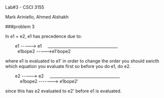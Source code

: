 Lab#3 - CSCI 3155

Mark Ariniello, Ahmed Alshakh

###problem 3

In e1 + e2, e1 has precedence due to:

&nbsp;&nbsp;&nbsp;&nbsp;&nbsp;&nbsp;&nbsp;&nbsp;e1 -----> e1
&nbsp;
&nbsp;
\_\_\_\_\_\_\_\_\_\_\_\_\_\_\_\_\_\_\_\_\_\_\_\_\_\_\_\_\_\_\_\_\_\_\_  
&nbsp;
&nbsp;&nbsp;&nbsp;&nbsp;&nbsp;&nbsp;&nbsp;&nbsp;e1bope2 ----->e1'bope2

where e1 is evaluated to e1' in order to change the order you should swicth which equation you evaluate first
so before you do e1, do e2.

&nbsp;&nbsp;&nbsp;&nbsp;&nbsp;&nbsp;&nbsp;&nbsp;e2 -----> e2
&nbsp;
&nbsp;
\_\_\_\_\_\_\_\_\_\_\_\_\_\_\_\_\_\_\_\_\_\_\_\_\_\_\_\_\_\_\_\_\_\_\_  
&nbsp;
&nbsp;
&nbsp;&nbsp;&nbsp;&nbsp;&nbsp;&nbsp;&nbsp;&nbsp;e1bope2 -------> e1bope2'

since this has e2 evaluated to e2' before e1 is evaluated.

